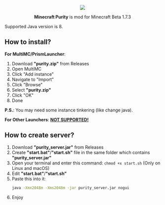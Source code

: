 <div align="center" >

<img src="https://noware-development.github.io/mc-purity/media/mc-purity-logo.png" ></img>

__Minecraft Purity__ is mod for Minecraft Beta 1.7.3

</div>

Supported Java version is 8.

## How to install?
__For MultiMC/PrismLauncher__:
1. Download __"purity.zip"__ from Releases
2. Open MultiMC
3. Click "Add instance"
4. Navigate to "Import"
5. Click "Browse"
6. Select __"purity.zip"__
7. Click "OK"
8. Done

__P.S.__: You may need some instance tinkering (like change java).

__For Other Launchers__: <ins>**NOT SUPPORTED!**</ins>

## How to create server?
1. Download __"purity_server.jar"__ from Releases
2. Create __"start.bat"__/__"start.sh"__ file in the same folder which contains __"purity_server.jar"__
3. Open your terminal and enter this command: `chmod +x start.sh` (Only on Linux and macOS)
4. Edit __"start.bat"__/__"start.sh"__
5. Paste this into it:
   ``` sh
   java -Xmx2048m -Xms2048m -jar purity_server.jar nogui
   ```
6. Enjoy
